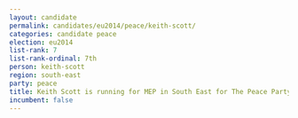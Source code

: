 ```yaml
---
layout: candidate
permalink: candidates/eu2014/peace/keith-scott/
categories: candidate peace
election: eu2014
list-rank: 7
list-rank-ordinal: 7th
person: keith-scott
region: south-east
party: peace
title: Keith Scott is running for MEP in South East for The Peace Party
incumbent: false
---
```

